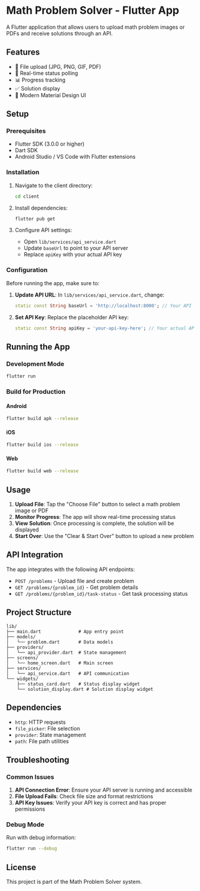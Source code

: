 # Math Problem Solver - Flutter App

A Flutter application that allows users to upload math problem images or PDFs and receive solutions through an API.

## Features

- 📁 File upload (JPG, PNG, GIF, PDF)
- 🔄 Real-time status polling
- 📊 Progress tracking
- ✅ Solution display
- 🎨 Modern Material Design UI

## Setup

### Prerequisites

- Flutter SDK (3.0.0 or higher)
- Dart SDK
- Android Studio / VS Code with Flutter extensions

### Installation

1. Navigate to the client directory:
   ```bash
   cd client
   ```

2. Install dependencies:
   ```bash
   flutter pub get
   ```

3. Configure API settings:
   - Open `lib/services/api_service.dart`
   - Update `baseUrl` to point to your API server
   - Replace `apiKey` with your actual API key

### Configuration

Before running the app, make sure to:

1. **Update API URL**: In `lib/services/api_service.dart`, change:
   ```dart
   static const String baseUrl = 'http://localhost:8000'; // Your API URL
   ```

2. **Set API Key**: Replace the placeholder API key:
   ```dart
   static const String apiKey = 'your-api-key-here'; // Your actual API key
   ```

## Running the App

### Development Mode
```bash
flutter run
```

### Build for Production

#### Android
```bash
flutter build apk --release
```

#### iOS
```bash
flutter build ios --release
```

#### Web
```bash
flutter build web --release
```

## Usage

1. **Upload File**: Tap the "Choose File" button to select a math problem image or PDF
2. **Monitor Progress**: The app will show real-time processing status
3. **View Solution**: Once processing is complete, the solution will be displayed
4. **Start Over**: Use the "Clear & Start Over" button to upload a new problem

## API Integration

The app integrates with the following API endpoints:

- `POST /problems` - Upload file and create problem
- `GET /problems/{problem_id}` - Get problem details
- `GET /problems/{problem_id}/task-status` - Get task processing status

## Project Structure

```
lib/
├── main.dart              # App entry point
├── models/
│   └── problem.dart       # Data models
├── providers/
│   └── api_provider.dart  # State management
├── screens/
│   └── home_screen.dart   # Main screen
├── services/
│   └── api_service.dart   # API communication
└── widgets/
    ├── status_card.dart   # Status display widget
    └── solution_display.dart # Solution display widget
```

## Dependencies

- `http`: HTTP requests
- `file_picker`: File selection
- `provider`: State management
- `path`: File path utilities

## Troubleshooting

### Common Issues

1. **API Connection Error**: Ensure your API server is running and accessible
2. **File Upload Fails**: Check file size and format restrictions
3. **API Key Issues**: Verify your API key is correct and has proper permissions

### Debug Mode

Run with debug information:
```bash
flutter run --debug
```

## License

This project is part of the Math Problem Solver system. 